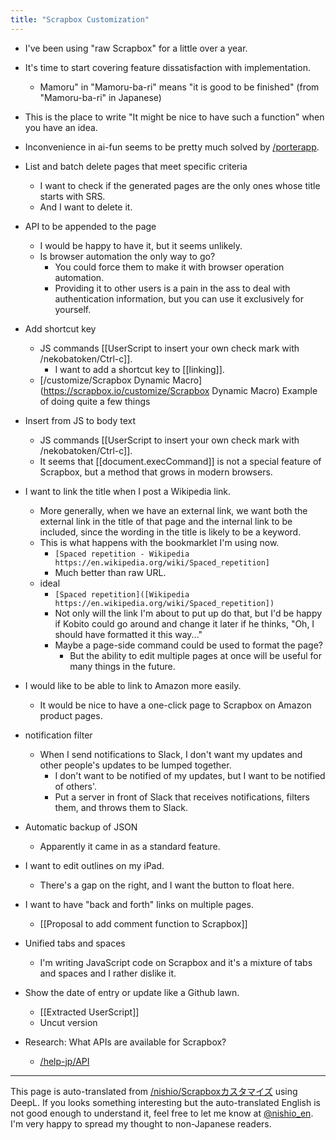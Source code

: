 ```yaml
---
title: "Scrapbox Customization"
---
```


- I've been using "raw Scrapbox" for a little over a year.
- It's time to start covering feature dissatisfaction with implementation.
    - Mamoru" in "Mamoru-ba-ri" means "it is good to be finished" (from "Mamoru-ba-ri" in Japanese)

- This is the place to write "It might be nice to have such a function" when you have an idea.

- Inconvenience in ai-fun seems to be pretty much solved by [/porterapp](https://scrapbox.io/porterapp).

- List and batch delete pages that meet specific criteria
    - I want to check if the generated pages are the only ones whose title starts with SRS.
    - And I want to delete it.

- API to be appended to the page
    - I would be happy to have it, but it seems unlikely.
    - Is browser automation the only way to go?
        - You could force them to make it with browser operation automation.
        - Providing it to other users is a pain in the ass to deal with authentication information, but you can use it exclusively for yourself.

- Add shortcut key
    - JS commands [[UserScript to insert your own check mark with /nekobatoken/Ctrl-c]].
        - I want to add a shortcut key to [[linking]].
    - [/customize/Scrapbox Dynamic Macro](https://scrapbox.io/customize/Scrapbox Dynamic Macro) Example of doing quite a few things

- Insert from JS to body text
    - JS commands [[UserScript to insert your own check mark with /nekobatoken/Ctrl-c]].
    - It seems that [[document.execCommand]] is not a special feature of Scrapbox, but a method that grows in modern browsers.

- I want to link the title when I post a Wikipedia link.
    - More generally, when we have an external link, we want both the external link in the title of that page and the internal link to be included, since the wording in the title is likely to be a keyword.
    - This is what happens with the bookmarklet I'm using now.
        - `[Spaced repetition - Wikipedia https://en.wikipedia.org/wiki/Spaced_repetition]`
        - Much better than raw URL.
    - ideal
        - `[Spaced repetition]([Wikipedia https://en.wikipedia.org/wiki/Spaced_repetition])`
        - Not only will the link I'm about to put up do that, but I'd be happy if Kobito could go around and change it later if he thinks, "Oh, I should have formatted it this way..."
        - Maybe a page-side command could be used to format the page?
            - But the ability to edit multiple pages at once will be useful for many things in the future.

- I would like to be able to link to Amazon more easily.
    - It would be nice to have a one-click page to Scrapbox on Amazon product pages.

- notification filter
    - When I send notifications to Slack, I don't want my updates and other people's updates to be lumped together.
        - I don't want to be notified of my updates, but I want to be notified of others'.
        - Put a server in front of Slack that receives notifications, filters them, and throws them to Slack.

- Automatic backup of JSON
    - Apparently it came in as a standard feature.

- I want to edit outlines on my iPad.
    - There's a gap on the right, and I want the button to float here.

- I want to have "back and forth" links on multiple pages.

    - [[Proposal to add comment function to Scrapbox]]

- Unified tabs and spaces
    - I'm writing JavaScript code on Scrapbox and it's a mixture of tabs and spaces and I rather dislike it.

- Show the date of entry or update like a Github lawn.

    - [[Extracted UserScript]]
    - Uncut version

- Research: What APIs are available for Scrapbox?
    - [/help-jp/API](https://scrapbox.io/help-jp/API)

---
This page is auto-translated from [/nishio/Scrapboxカスタマイズ](https://scrapbox.io/nishio/Scrapboxカスタマイズ) using DeepL. If you looks something interesting but the auto-translated English is not good enough to understand it, feel free to let me know at [@nishio_en](https://twitter.com/nishio_en). I'm very happy to spread my thought to non-Japanese readers.